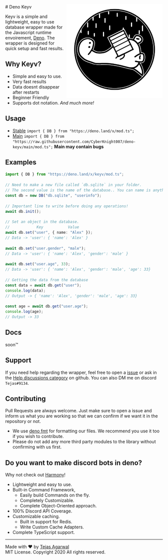 
<img align=right src=banner.png height=300px>
# Deno Keyv

Keyv is a simple and lightweight, easy to use database wrapper made for the Javascript runtime envoirement, [Deno](https://deno.land/). The wrapper is designed for quick setup and fast results.

## Why Keyv?

- Simple and easy to use.
- Very fast results
- Data doesnt disappear after restarts
- Beginner Friendly
- Supports dot notation.
  _And much more!_

## Usage

- [Stable](https://deno.land/x/keyv) `import { DB } from "https://deno.land/x/mod.ts";`
- [Main](https://github.com/CyberKnight007/deno-keyv) `import { DB } from "https://raw.githubusercontent.com/CyberKnight007/deno-keyv/main/mod.ts";` **Main may contain bugs**

## Examples

```typescript
import { DB } from "https://deno.land/x/keyv/mod.ts";

// Need to make a new file called `db.sqlite` in your folder.
// The second value is the name of the database.. You can name is anything you want
const db = new DB("db.sqlite", "userinfo");

// Important line to write before doing any operations!
await db.init();

// Set an object in the database.
//            Key           Value
await db.set("user", { name: "Alex" });
// Data -> 'user': { 'name': 'Alex' }

await db.set("user.gender", "male");
// Data -> 'user': { 'name': 'Alex', 'gender': 'male' }

await db.set("user.age", 33);
// Data -> 'user': { 'name': 'Alex', 'gender': 'male', 'age': 33}

// Getting the data from the database
const data = await db.get("user");
console.log(data);
// Output -> { 'name': 'Alex', 'gender': 'male', 'age': 33}

const age = await db.get("user.age");
console.log(age);
// Output -> 33
```

## Docs

soon™

## Support

If you need help regarding the wrapper, feel free to open a [issue](https://github.com/CyberKnight007/deno-keyv/issues) or ask in the [Help discussions category](https://github.com/CyberKnight007/deno-keyv/discussions/categories/help) on github. You can also DM me on discord `Tejas#9134`.

## Contributing

Pull Requests are always welcome. Just make sure to open a issue and inform us what you are working so that we can confirm if we want it in the repository or not.

- We use [deno fmt](https://deno.land/manual/tools/formatter) for formatting our files. We recommend you use it too if you wish to contribute.
- Please do not add any more third party modules to the library without confirming with us first.

## Do you want to make discord bots in deno?

Why not check out [Harmony](https://github.com/harmony-org/harmony)!

- Lightweight and easy to use.
- Built-in Command Framework,
  - Easily build Commands on the fly.
  - Completely Customizable.
  - Complete Object-Oriented approach.
- 100% Discord API Coverage.
- Customizable caching.
  - Built in support for Redis.
  - Write Custom Cache Adapters.
- Complete TypeScript support.

---

Made with ❤ by [Tejas Agarwal](https://github.com/CyberKnight007) <br/>
MIT License. Copyright 2020 All rights reserved.
